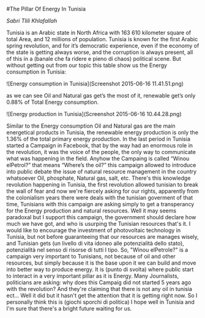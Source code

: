 #The Pillar Of Energy In Tunisia

*Sabri Tlili Khlafallah*

Tunisia is an Arabic state in North Africa with 163 610 kilometer square of total Area, and 12 millions of population.
Tunisia is known for the first Arabic spring revolution, and for it’s democratic experience, even if the economy of the state is getting always worse, and the corruption is always present, all of this in a (banale che fa ridere e pieno di chaos) political scene.
But without getting out from our topic this table show us the Energy consumption in Tunisia:

![Energy consumption in Tunisia](Screenshot 2015-06-16 11.41.51.png)

as we can see Oil and Natural gas get’s the most of it, renewable get’s only 0.88% of Total Energy consumption.

![Energy production in Tunisia](Screenshot 2015-06-16 10.44.28.png)

Similar to the Energy consumption Oil and Natural gas are the main energetical products in Tunisia, the renewable energy production is only the 1.36% of the total primary energy production.
In the last period in Tunisia started a Campaign in Facebook, that by the way had an enormous role in the revolution, it was the voice of the people, the only way to communicate what was happening in the field.
Anyhow the Campaing is called “Winou elPetrol?” that means “Where’s the oil?” this campaign allowed to introduce into public debate the issue of natural resource management in the country whatsoever Oil, phosphate, Natural gas, salt, etc.
There's this knowledge revolution happening in Tunisia, the first revolution allowed tunisian to break the wall of fear and now we're fiercely asking for our rights, apparently from the colonialism years there were deals with the tunisian goverment of that time, Tunisians with this campaign are asking simply to get a transperancy for the Energy production and natural resources.
Well it may seems paradoxal but I support this campaign, the government should declare how much we have got, and who is usurping the Tunisian resources that's it.
I would like to encourage the investment of photovoltaic technology in Tunisia, but not before guaranteeing that our resources are manages wisely, and Tunisian gets (un livello di vita idoneo alle potenzialità dello stato), potenzialità nel senso di risorse di tutti I tipo.
So, "Winou elPetrole?" is a campaign very important to Tunisians, not because of oil and other resources, but simply because it is the base upon it we can build and move into better way to produce energy.
It is (punto di svolta) where public start to interact in a very important pillar as it is Energy.
Many Journalists, politicians are asking: why does this Campaig did not started 5 years ago with the revolution? And they're claiming that there is not any oil in tunisia ect...
Well it did but it hasn't get the attention that it is getting right now. 
So I personally think this is (giochi sporchi di politica)
I hope well in Tunisia and I'm sure that there's a bright future waiting for us.